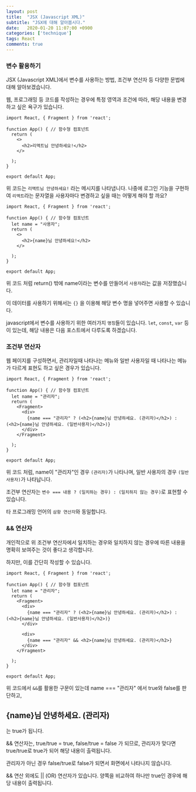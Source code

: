 ```yaml
---
layout: post
title:  "JSX (Javascript XML)"
subtitle: "JSX에 대해 알아봅시다."
date:   2020-01-20 11:07:00 +0900
categories: ['technique']
tags: React
comments: true
---
```


### 변수 활용하기

JSX (Javascript XML)에서 변수를 사용하는 방법, 조건부 연산자 등 다양한 문법에 대해 알아보겠습니다.

웹, 프로그래밍 등 코드를 작성하는 경우에 특정 영역과 조건에 따라, 해당 내용을 변경하고 싶은 욕구가 있습니다.

```JSX
import React, { Fragment } from 'react';

function App() { // 함수형 컴포넌트
  return (
    <>
      <h2>리액트님 안녕하세요!</h2>
    </>
    
  );
}

export default App;

```

위 코드는 `리액트님 안녕하세요!` 라는 메시지를 나타냅니다.  나중에 로그인 기능을 구현하여 `리액트`라는 문자열을 사용자마다 변경하고 싶을 때는 어떻게 해야 할 까요?


```JSX
import React, { Fragment } from 'react';

function App() { // 함수형 컴포넌트
  let name = "사용자";
  return (
    <>
      <h2>{name}님 안녕하세요!</h2>
    </>
    
  );
}

export default App;
```

위 코드 처럼 return() 밖에 name이라는 변수를 만들어서 `사용자`라는 값을 저장했습니다.

이 데이터를 사용하기 위해서는 `{}` 을 이용해 해당 변수 명을 넣어주면 사용할 수 있습니다.

javascript에서 변수를 사용하기 위한 여러가지 `명칭`들이 있습니다. `let`, `const`, `var` 등이 있는데, 해당 내용은 다음 포스트에서 다루도록 하겠습니다.



### 조건부 연산자

웹 페이지를 구성하면서, 관리자일때 나타나는 메뉴와 일반 사용자일 때 나타나는 메뉴가 다르게 표현도 하고 싶은 경우가 있습니다.

```JSX
import React, { Fragment } from 'react';

function App() { // 함수형 컴포넌트
  let name = "관리자";
  return (
    <Fragment>
      <div>
        {name === "관리자" ? (<h2>{name}님 안녕하세요. (관리자)</h2>) : (<h2>{name}님 안녕하세요. (일반사용자)</h2>)}
      </div>
    </Fragment>
    
  );
}

export default App;

```

위 코드 처럼, name이 "관리자"인 경우 `(관리자)`가 나타나며, 일반 사용자의 경우 `(일반 사용자)`가 나타납니다.

조건부 연산자는 `변수 === 내용 ? (일치하는 경우) : (일치하지 않는 경우)`로 표현할 수 있습니다.

타 프로그래밍 언어의 `삼항 연산자`와 동일합니다.


### && 연산자

개인적으로 위 조건부 연산자에서 일치하는 경우와 일치하지 않는 경우에 따른 내용을 명확히 보여주는 것이 좋다고 생각합니다.

하지만, 이를 간단히 작성할 수 있습니다.

```JSX
import React, { Fragment } from 'react';

function App() { // 함수형 컴포넌트
  let name = "관리자";
  return (
    <Fragment>
      <div>
        {name === "관리자" ? (<h2>{name}님 안녕하세요. (관리자)</h2>) : (<h2>{name}님 안녕하세요. (일반사용자)</h2>)}
      </div>

      <div>
        {name === "관리자" && <h2>{name}님 안녕하세요. (관리자)</h2>}
      </div>
    </Fragment>
    
  );
}

export default App;

```

위 코드에서 `&&`를 활용한 구문이 있는데 name === "관리자" 에서 true와 false를 판단하고, <h2>{name}님 안녕하세요. (관리자)</h2> 는 true가 됩니다.


&& 연산자는, true/true = true, false/true = false 가 되므로, 관리자가 맞다면 true/true로 true가 되어 해당 내용이 출력됩니다.

관리자가 아닌 경우 false/true로 false가 되면서 화면에서 나타나지 않습니다.

&& 연산 외에도 || (OR) 연산자가 있습니다. 양쪽을 비교하여 하나만 true인 경우에 해당 내용이 출력됩니다.

